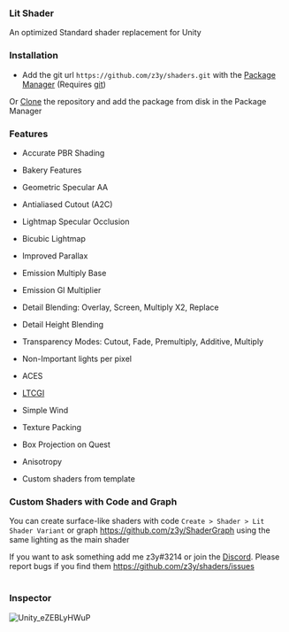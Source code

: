 ### Lit Shader
An optimized Standard shader replacement for Unity


### Installation
- Add the git url `https://github.com/z3y/shaders.git` with the [Package Manager](https://user-images.githubusercontent.com/33181641/210658098-851627b9-c67d-4fab-a493-94e2c8bb53e3.png) (Requires [git](https://git-scm.com/downloads))

Or [Clone](https://github.com/z3y/shaders/archive/refs/heads/main.zip) the repository and add the package from disk in the Package Manager

### Features

- Accurate PBR Shading
- Bakery Features
- Geometric Specular AA
- Antialiased Cutout (A2C)
- Lightmap Specular Occlusion
- Bicubic Lightmap
- Improved Parallax
- Emission Multiply Base
- Emission GI Multiplier
- Detail Blending: Overlay, Screen, Multiply X2, Replace
- Detail Height Blending
- Transparency Modes: Cutout, Fade, Premultiply, Additive, Multiply
- Non-Important lights per pixel
- ACES
- [LTCGI](https://github.com/PiMaker/ltcgi)
- Simple Wind
- Texture Packing
- Box Projection on Quest
- Anisotropy

- Custom shaders from template

### Custom Shaders with Code and Graph

You can create surface-like shaders with code `Create > Shader > Lit Shader Variant` or graph https://github.com/z3y/ShaderGraph 
using the same lighting as the main shader


If you want to ask something add me z3y#3214 or join the [Discord](https://discord.gg/bw46tKgRFT). Please report bugs if you find them https://github.com/z3y/shaders/issues
#


### Inspector
![Unity_eZEBLyHWuP](https://user-images.githubusercontent.com/33181641/195345116-f24babd0-add7-4427-bc7f-c17e3068a351.png)
